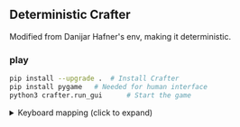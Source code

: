 ## Deterministic Crafter
Modified from Danijar Hafner's env, making it deterministic. 

### play
```sh
pip install --upgrade .  # Install Crafter
pip install pygame   # Needed for human interface
python3 crafter.run_gui      # Start the game
```

<details>
<summary>Keyboard mapping (click to expand)</summary>

| Key | Action |
| :-: | :----- |
| WASD | Move around |
| SPACE| Collect material, drink from lake, hit creature |
| TAB | Sleep |
| T | Place a table |
| R | Place a rock |
| F | Place a furnace |
| P | Place a plant |
| 1 | Craft a wood pickaxe |
| 2 | Craft a stone pickaxe |
| 3 | Craft an iron pickaxe |
| 4 | Craft a wood sword |
| 5 | Craft a stone sword |
| 6 | Craft an iron sword |

</details>
